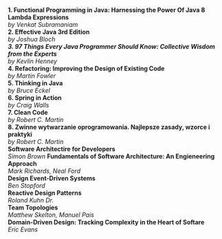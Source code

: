 **1. Functional Programming in Java: Harnessing the Power Of Java 8 Lambda Expressions**    
*by Venkat Subramaniam*    
**2. Effective Java 3rd Edition**    
*by Joshua Bloch    
**3. 97 Things Every Java Programmer Should Know: Collective Wisdom from the Experts**    
by Kevlin Henney*    
**4. Refactoring: Improving the Design of Existing Code**    
*by Martin Fowler*    
**5. Thinking in Java**    
*by Bruce Eckel*    
**6. Spring in Action**    
*by Craig Walls*    
**7.  Clean Code**    
*by Robert C. Martin*    
**8. Zwinne wytwarzanie oprogramowania. Najlepsze zasady, wzorce i praktyki**    
*by Robert C. Martin*    
**Software Architectire for Developers**    
*Simon Brown*
**Fundamentals of Software Architecture: An Engieneering Approach**     
*Mark Richards, Neal Ford*     
**Design Event-Driven Systems**     
*Ben Stopford*     
**Reactive Design Patterns**     
*Roland Kuhn Dr.*     
**Team Topologies**     
*Matthew Skelton, Manuel Pais*     
**Domain-Driven Design: Tracking Complexity in the Heart of Softare**    
*Eric Evans*     
